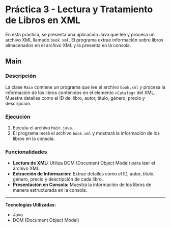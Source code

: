 # Práctica 3 - Lectura y Tratamiento de Libros en XML

En esta práctica, se presenta una aplicación Java que lee y procesa un archivo XML llamado `book.xml`. El programa
extrae información sobre libros almacenados en el archivo XML y la presenta en la consola.

## Main

### Descripción

La clase `Main` contiene un programa que lee el archivo `book.xml` y procesa la información de los libros contenidos en
el elemento `<Catalog>` del XML. Muestra detalles como el ID del libro, autor, título, género, precio y descripción.

### Ejecución

1. Ejecuta el archivo `Main.java`.
2. El programa leerá el archivo `book.xml` y mostrará la información de los libros en la consola.

### Funcionalidades

- **Lectura de XML:** Utiliza DOM (Document Object Model) para leer el archivo XML.
- **Extracción de Información:** Extrae detalles como el ID, autor, título, género, precio y descripción de cada libro.
- **Presentación en Consola:** Muestra la información de los libros de manera estructurada en la consola.

---

**Tecnologías Utilizadas:**

- Java
- DOM (Document Object Model)

